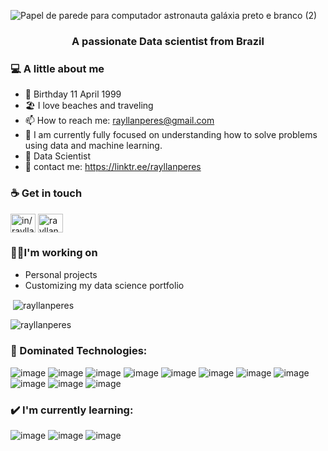 ![Papel de parede para computador astronauta galáxia preto e branco (2)](https://github.com/user-attachments/assets/c1f79855-5aa7-42fa-be3f-6a9ee113c073)

<h3 align="center">A passionate Data scientist from Brazil</h3>


<h3 align="left">💻 A little about me</h3>

- 👶 Birthday 11 April 1999
- 🏖️ I love beaches and traveling
- 📫 How to reach me: rayllanperes@gmail.com 
- 👊 I am currently fully focused on understanding how to solve problems using data and machine learning.
- 💼 Data Scientist
- 🔗 contact me: https://linktr.ee/rayllanperes


<h3 align="left">☕ Get in touch</h3>

<p align="left">
<a href="https://linkedin.com/in/rayllan-peres" target="blank"><img align="center" src="https://raw.githubusercontent.com/rahuldkjain/github-profile-readme-generator/master/src/images/icons/Social/linked-in-alt.svg" alt="in/rayllan-peres" height="30" width="40" /></a>
<a href="https://instagram.com/rayllan_peres" target="blank"><img align="center" src="https://raw.githubusercontent.com/rahuldkjain/github-profile-readme-generator/master/src/images/icons/Social/instagram.svg" alt="rayllan_peres" height="30" width="40" /></a>
</p>

<h3 align="left">👨‍💻I'm working on</h3>

- Personal projects
- Customizing my data science portfolio

<p>&nbsp;<img align="center" src="https://github-readme-stats.vercel.app/api?username=rayllanperes&show_icons=true&locale=en" alt="rayllanperes" /></p>

<p><img align="center" src="https://github-readme-streak-stats.herokuapp.com/?user=rayllanperes&" alt="rayllanperes" /></p>  


<h3 align="left">📁 Dominated Technologies:</h3>

![image](https://img.shields.io/badge/MySQL-005C84?style=for-the-badge&logo=mysql&logoColor=white) ![image](https://img.shields.io/badge/PowerBI-F2C811?style=for-the-badge&logo=Power%20BI&logoColor=white") ![image](https://img.shields.io/badge/Python-FFD43B?style=for-the-badge&logo=python&logoColor=blue) ![image](https://img.shields.io/badge/Pandas-2C2D72?style=for-the-badge&logo=pandas&logoColor=white) ![image](https://img.shields.io/badge/Plotly-239120?style=for-the-badge&logo=plotly&logoColor=white) ![image](https://img.shields.io/badge/Numpy-777BB4?style=for-the-badge&logo=numpy&logoColor=white) ![image](https://img.shields.io/badge/scikit_learn-F7931E?style=for-the-badge&logo=scikit-learn&logoColor=white) ![image](https://img.shields.io/badge/Jupyter-F37626.svg?&style=for-the-badge&logo=Jupyter&logoColor=white) ![image](https://img.shields.io/badge/Microsoft_Excel-217346?style=for-the-badge&logo=microsoft-excel&logoColor=white) ![image](https://img.shields.io/badge/Metabase-509EE3?style=for-the-badge&logo=metabase&logoColor=fff) ![image](https://img.shields.io/badge/Colab-F9AB00?style=for-the-badge&logo=googlecolab&color=525252)

<h3 align="left">✔️ I'm currently learning:</h3>

![image](https://img.shields.io/badge/Google_Cloud-4285F4?style=for-the-badge&logo=google-cloud&logoColor=white) ![image](https://img.shields.io/badge/Docker-2CA5E0?style=for-the-badge&logo=docker&logoColor=white) ![image](https://img.shields.io/badge/scikit_learn-F7931E?style=for-the-badge&logo=scikit-learn&logoColor=white)
